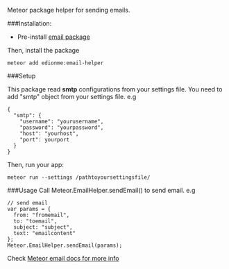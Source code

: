 Meteor package helper for sending emails.

###Installation:

* Pre-install [email package](https://atmospherejs.com/meteor/email)

Then, install the package
```
meteor add edionme:email-helper
```

###Setup

This package read **smtp** configurations from your settings file. You need to add "smtp" object from your settings file. e.g
```
{
  "smtp": {
    "username": "yourusername",
    "password": "yourpassword",
    "host": "yourhost",
    "port": yourport
  }
}
```
Then, run your app:
```
meteor run --settings /pathtoyoursettingsfile/
```

###Usage
Call Meteor.EmailHelper.sendEmail() to send email. e.g

```
// send email
var params = {
  from: "fromemail",
  to: "toemail",
  subject: "subject",
  text: "emailcontent"
};
Meteor.EmailHelper.sendEmail(params);
```

Check [Meteor email docs for more info](http://docs.meteor.com/#/full/email_send)
